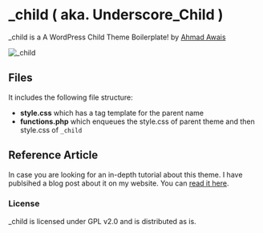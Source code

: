 # _child ( aka. Underscore_Child )

_child is a A WordPress Child Theme Boilerplate! by [Ahmad Awais](http://AhmadAwais.com/about/)

![_child](https://ahmadawais.com/wp-content/uploads/2015/08/child.jpg)

## Files

It includes the following file structure:
- **style.css** which has a tag template for the parent name
- **functions.php** which enqueues the style.css of parent theme and then style.css of `_child`

## Reference Article

In case you are looking for an in-depth tutorial about this theme. I have publsihed a blog post about it on my website. You can [read it here](https://ahmadawais.com/_child-wordpress-child-theme-boilerplate/).

### License

_child is licensed under GPL v2.0 and is distributed as is.
